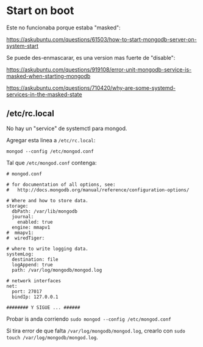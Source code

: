 # Start on boot

Este no funcionaba porque estaba "masked":

https://askubuntu.com/questions/61503/how-to-start-mongodb-server-on-system-start

Se puede des-enmascarar, es una version mas fuerte de "disable":

https://askubuntu.com/questions/919108/error-unit-mongodb-service-is-masked-when-starting-mongodb

https://askubuntu.com/questions/710420/why-are-some-systemd-services-in-the-masked-state

## /etc/rc.local

No hay un "service" de systemctl para mongod.

Agregar esta linea a `/etc/rc.local`:

    mongod --config /etc/mongod.conf

Tal que `/etc/mongod.conf` contenga:

```
# mongod.conf

# for documentation of all options, see:
#   http://docs.mongodb.org/manual/reference/configuration-options/

# Where and how to store data.
storage:
  dbPath: /var/lib/mongodb
  journal:
    enabled: true
  engine: mmapv1
#  mmapv1:
#  wiredTiger:

# where to write logging data.
systemLog:
  destination: file
  logAppend: true
  path: /var/log/mongodb/mongod.log

# network interfaces
net:
  port: 27017
  bindIp: 127.0.0.1

######## Y SIGUE ... ######
```

Probar is anda corriendo `sudo mongod --config /etc/mongod.conf`

Si tira error de que falta `/var/log/mongodb/mongod.log`, crearlo con `sudo touch /var/log/mongodb/mongod.log`.
